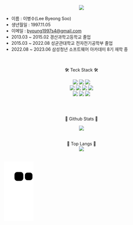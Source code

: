 <div align="center">
 <img src="https://capsule-render.vercel.app/api?type=waving&color=gradient&height=300&section=header&text=BingBang&fontSize=60" /><br>
</div>

- 이름 : 이병수(Lee Byeong Soo)
- 생년월일 : 1997.11.05
- 이메일 : byoung1997s4@gmail.com
- 2013.03 ~ 2015.02 경산과학고등학교 졸업
- 2015.03 ~ 2022.08 성균관대학교 전자전기공학부 졸업
- 2022.08 ~ 2023.06 삼성청년 소프트웨어 아카데미 8기 재학 중  
<br><br>

<div align="center">
🛠️ Teck Stack 🛠️<br><br>
<img src="https://img.shields.io/badge/python-3776AB?style=flat&logo=python&logoColor=white" />
<img src="https://img.shields.io/badge/django-3178C6?style=flat&logo=django&logoColor=white" />
<img src="https://img.shields.io/badge/flask-000000?style=flat&logo=flask&logoColor=white" /><br>
<img src="https://img.shields.io/badge/html5-E34F26?style=flat&logo=html5&logoColor=white" />
<img src="https://img.shields.io/badge/css3-1572B6?style=flat&logo=css3&logoColor=white" />
<img src="https://img.shields.io/badge/javascript-F7DF1E?style=flat&logo=javascript&logoColor=white" />
<img src="https://img.shields.io/badge/node.js-339933?style=flat&logo=nodedotjs&logoColor=white" /><br>
<img src="https://img.shields.io/badge/typescript-3178C6?style=flat&logo=typescript&logoColor=white" />
<img src="https://img.shields.io/badge/react-61DAFB?style=flat&logo=react&logoColor=white" />
<img src="https://img.shields.io/badge/vue.js-4FC08D?style=flat&logo=vuedotjs&logoColor=white" /> 
</div>


<br><br>
  
<div align="center">
  📖 Github Stats 📖<br>
  
  <img src="https://github-readme-stats.vercel.app/api?username=bingbang97&show_icons=true&theme=aura"><br><br>
  
  📖 Top Langs 📖<br>
  <img src="https://github-readme-stats.vercel.app/api/top-langs/?username=bingbang97&layout=compact&theme=aura"><br><br>
</div>


![snake gif](https://github.com/bingbang97/bingbang97/blob/output/github-contribution-grid-snake.svg)
